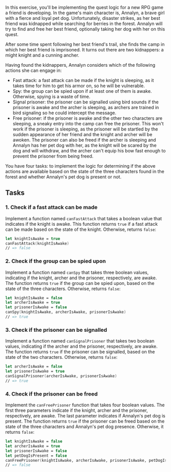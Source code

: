 In this exercise, you'll be implementing the quest logic for a new RPG game a friend is developing. In the game's main character is, Annalyn, a brave girl with a fierce and loyal pet dog. Unfortunately, disaster strikes, as her best friend was kidnapped while searching for berries in the forest. Annalyn will try to find and free her best friend, optionally taking her dog with her on this quest.

After some time spent following her best friend's trail, she finds the camp in which her best friend is imprisoned. It turns out there are two kidnappers: a might knight and a cunning ancher.

Having found the kidnappers, Annalyn considers which of the following actions she can engage in:

- Fast attack: a fast attack can be made if the knight is sleeping, as it takes time for him to get his armor on, so he will be vulnerable.
- Spy: the group can be spied upon if at least one of them is awake. Otherwise, spying is a waste of time.
- Signal prisoner: the prisoner can be signalled using bird sounds if the prisoner is awake and the archer is sleeping, as archers are trained in bird signaling so he could intercept the message.
- Free prisoner: if the prisoner is awake and the other two characters are sleeping, a sneaky entry into the camp can free the prisoner. This won't work if the prisoner is sleeping, as the prisoner will be startled by the sudden appearance of her friend and the knight and archer will be awoken. The prisoner can also be freed if the archer is sleeping and Annalyn has her pet dog with her, as the knight will be scared by the dog and will withdraw, and the archer can't equip his bow fast enough to prevent the prisoner from being freed.

You have four tasks: to implement the logic for determining if the above actions are available based on the state of the three characters found in the forest and whether Annalyn's pet dog is present or not.

## Tasks

### 1. Check if a fast attack can be made

Implement a function named `canFastAttack` that takes a boolean value that indicates if the knight is awake. This function returns `true` if a fast attack can be made based on the state of the knight. Otherwise, returns `false`:

```fsharp
let knightIsAwake = true
canFastAttack(knightIsAwake)
// => false
```

### 2. Check if the group can be spied upon

Implement a function named `canSpy` that takes three boolean values, indicating if the knight, archer and the prisoner, respectively, are awake. The function returns `true` if the group can be spied upon, based on the state of the three characters. Otherwise, returns `false`:

```fsharp
let knightIsAwake = false
let archerIsAwake = true
let prisonerIsAwake = false
canSpy(knightIsAwake, archerIsAwake, prisonerIsAwake)
// => true
```

### 3. Check if the prisoner can be signalled

Implement a function named `canSignalPrisoner` that takes two boolean values, indicating if the archer and the prisoner, respectively, are awake. The function returns `true` if the prisoner can be signalled, based on the state of the two characters. Otherwise, returns `false`:

```fsharp
let archerIsAwake = false
let prisonerIsAwake = true
canSignalPrisoner(archerIsAwake, prisonerIsAwake)
// => true
```

### 4. Check if the prisoner can be freed

Implement the `canFreePrisoner` function that takes four boolean values. The first three parameters indicate if the knight, archer and the prisoner, respectively, are awake. The last parameter indicates if Annalyn's pet dog is present. The function returns `true` if the prisoner can be freed based on the state of the three characters and Annalyn's pet dog presence. Otherwise, it returns `false`:

```fsharp
let knightIsAwake = false
let archerIsAwake = true
let prisonerIsAwake = false
let petDogIsPresent = false
canFreePrisoner(knightIsAwake, archerIsAwake, prisonerIsAwake, petDogIsPresent)
// => false
```
